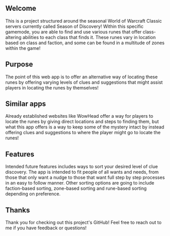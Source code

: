 ## Welcome

This is a project structured around the seasonal World of Warcraft Classic servers currently called Season of Discovery! Within this specific gamemode, you are able to find and use various runes that offer class-altering abilities to each class that finds it. These runes vary in location based on class and faction, and some can be found in a multitude of zones within the game!

## Purpose

The point of this web app is to offer an alternative way of locating these runes by offering varying levels of clues and suggestions that might assist players in locating the runes by themselves!

## Similar apps

Already established websites like WowHead offer a way for players to locate the runes by giving direct locations and steps to finding them, but what this app offers is a way to keep some of the mystery intact by instead offering clues and suggestions to where the player might go to locate the runes!

## Features

Intended future features includes ways to sort your desired level of clue discovery. The app is intended to fit people of all wants and needs, from those that only want a nudge to those that want full step by step processes in an easy to follow manner. Other sorting options are going to include faction-based sorting, zone-based sorting and rune-based sorting depending on preference.

## Thanks

Thank you for checking out this project's GitHub! Feel free to reach out to me if you have feedback or questions!
